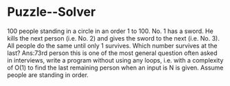 # Puzzle--Solver
100 people standing in a circle in an order 1 to 100. No. 1 has a sword. He kills the next person (i.e. No. 2) and gives the sword to the next (i.e. No. 3). All people do the same until only 1 survives. Which number survives at the last?   Ans:73rd person  this is one of the most general question often asked in interviews, write a program without using any loops, i.e. with a complexity of O(1) to find the last remaining person when an input is N is given. Assume people are standing in order.
